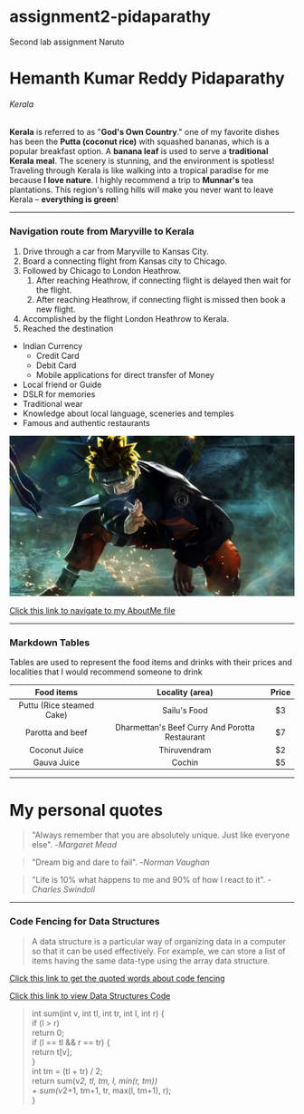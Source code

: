 # assignment2-pidaparathy
Second lab assignment
Naruto
# Hemanth Kumar Reddy Pidaparathy
###### Kerala

**Kerala** is referred to as "**God's Own Country**." one of my favorite dishes has been the **Putta (coconut rice)** with squashed bananas, which is a popular breakfast option. A **banana leaf** is used to serve a **traditional Kerala meal**. The scenery is stunning, and the environment is spotless! Traveling through Kerala is like walking into a tropical paradise for me because **I love nature**. I highly recommend a trip to **Munnar's** tea plantations. This region's rolling hills will make you never want to leave Kerala – **everything is green**!

***

### Navigation route from Maryville to Kerala

1. Drive through a car from Maryville to Kansas City.
2. Board a connecting flight from Kansas city to Chicago. 
3. Followed by Chicago to London Heathrow.
    1. After reaching Heathrow, if connecting flight is delayed then wait for the flight.
    2. After reaching Heathrow, if connecting flight is missed then book a new flight.
4. Accomplished by the flight London Heathrow to Kerala.
5. Reached the destination

- Indian Currency
    - Credit Card
    - Debit Card
    - Mobile applications for direct transfer of Money
- Local friend or Guide
- DSLR for memories
- Traditional wear
- Knowledge about local language, sceneries and temples
- Famous and authentic restaurants

![Image](Naruto.jpg)


[Click this link to navigate to my AboutMe file](https://github.com/Hemanthkumarreddy/assignment2-pidaparathy/blob/e45f31b7ea67a9c83aa47bcbc7358ad5c9437871/AboutMe.md)

***

### Markdown Tables 

Tables are used to represent the food items and drinks with their prices and localities that I would recommend someone to drink

| Food items | Locality (area) | Price |  
| :---: | :---: | :---: |  
| Puttu (Rice steamed Cake) | Sailu's Food | $3 |  
| Parotta and beef | Dharmettan's Beef Curry And Porotta Restaurant | $7 |  
| Coconut Juice | Thiruvendram | $2 |  
|  Gauva Juice | Cochin | $5 | 

***

# My personal quotes 

> "Always remember that you are absolutely unique. Just like everyone else". -*Margaret Mead*

> "Dream big and dare to fail". -*Norman Vaughan*

> "Life is 10% what happens to me and 90% of how I react to it". -*Charles Swindoll*

***

###  Code Fencing for Data Structures

> A data structure is a particular way of organizing data in a computer so that it can be used effectively. For example, we can store a list of items having the same data-type using the array data structure.

[Click this link to get the quoted words about code fencing](https://www.geeksforgeeks.org/data-structures/)

[Click this link to view Data Structures Code](https://cp-algorithms.com/data_structures/segment_tree.html)

> int sum(int v, int tl, int tr, int l, int r) {  
    if (l > r)   
        return 0;  
    if (l == tl && r == tr) {  
        return t[v];  
    }  
    int tm = (tl + tr) / 2;  
    return sum(v*2, tl, tm, l, min(r, tm))  
           + sum(v*2+1, tm+1, tr, max(l, tm+1), r);  
}  